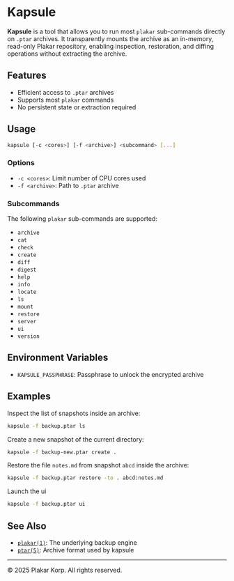 # Kapsule

**Kapsule** is a tool that allows you to run most `plakar` sub-commands directly on `.ptar` archives. It transparently mounts the archive as an in-memory, read-only Plakar repository, enabling inspection, restoration, and diffing operations without extracting the archive.

## Features

- Efficient access to `.ptar` archives
- Supports most `plakar` commands
- No persistent state or extraction required

## Usage

```sh
kapsule [-c <cores>] [-f <archive>] <subcommand> [...]
```

### Options

- `-c <cores>`: Limit number of CPU cores used
- `-f <archive>`: Path to `.ptar` archive

### Subcommands

The following `plakar` sub-commands are supported:

- `archive`
- `cat`
- `check`
- `create`
- `diff`
- `digest`
- `help`
- `info`
- `locate`
- `ls`
- `mount`
- `restore`
- `server`
- `ui`
- `version`

## Environment Variables

- `KAPSULE_PASSPHRASE`: Passphrase to unlock the encrypted archive

## Examples

Inspect the list of snapshots inside an archive:

```sh
kapsule -f backup.ptar ls
```

Create a new snapshot of the current directory:

```sh
kapsule -f backup-new.ptar create .
```

Restore the file `notes.md` from snapshot `abcd` inside the archive:

```sh
kapsule -f backup.ptar restore -to . abcd:notes.md
```

Launch the ui

```sh
kapsule -f backup.ptar ui
```

## See Also

- [`plakar(1)`](./plakar.1): The underlying backup engine
- [`ptar(5)`](./ptar.5): Archive format used by kapsule

---

© 2025 Plakar Korp. All rights reserved.
